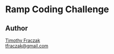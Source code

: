 # Ramp Coding Challenge

## Author
<a href="https://www.linkedin.com/in/tfraczak" target="_blank">Timothy Fraczak</a>
<br/>
<a href="mailto:tfraczak@gmail.com" target="_blank">tfraczak@gmail.com</a>
